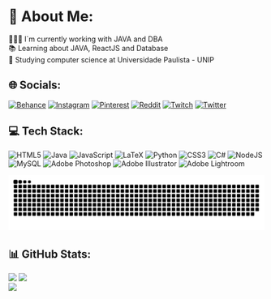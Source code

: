 # 💫 About Me:
👨🏻‍💻 I´m currently working with JAVA and DBA<br>📚 Learning about JAVA, ReactJS and Database<br>🏫 Studying computer science at Universidade Paulista - UNIP


## 🌐 Socials:
[![Behance](https://img.shields.io/badge/Behance-1769ff?logo=behance&logoColor=white)](https://behance.net/olive1rax) [![Instagram](https://img.shields.io/badge/Instagram-%23E4405F.svg?logo=Instagram&logoColor=white)](https://instagram.com/olive1ragoat) [![Pinterest](https://img.shields.io/badge/Pinterest-%23E60023.svg?logo=Pinterest&logoColor=white)](https://pinterest.com/olive1ragoat) [![Reddit](https://img.shields.io/badge/Reddit-%23FF4500.svg?logo=Reddit&logoColor=white)](https://reddit.com/user/olive1rax) [![Twitch](https://img.shields.io/badge/Twitch-%239146FF.svg?logo=Twitch&logoColor=white)](https://twitch.tv/olive1rax) [![Twitter](https://img.shields.io/badge/Twitter-%231DA1F2.svg?logo=Twitter&logoColor=white)](https://twitter.com/olive1ragoat) 

## 💻 Tech Stack:
![HTML5](https://img.shields.io/badge/html5-%23E34F26.svg?style=for-the-badge&logo=html5&logoColor=white) ![Java](https://img.shields.io/badge/java-%23ED8B00.svg?style=for-the-badge&logo=java&logoColor=white) ![JavaScript](https://img.shields.io/badge/javascript-%23323330.svg?style=for-the-badge&logo=javascript&logoColor=%23F7DF1E) ![LaTeX](https://img.shields.io/badge/latex-%23008080.svg?style=for-the-badge&logo=latex&logoColor=white) ![Python](https://img.shields.io/badge/python-3670A0?style=for-the-badge&logo=python&logoColor=ffdd54) ![CSS3](https://img.shields.io/badge/css3-%231572B6.svg?style=for-the-badge&logo=css3&logoColor=white) ![C#](https://img.shields.io/badge/c%23-%23239120.svg?style=for-the-badge&logo=c-sharp&logoColor=white) ![NodeJS](https://img.shields.io/badge/node.js-6DA55F?style=for-the-badge&logo=node.js&logoColor=white) ![MySQL](https://img.shields.io/badge/mysql-%2300f.svg?style=for-the-badge&logo=mysql&logoColor=white) ![Adobe Photoshop](https://img.shields.io/badge/adobephotoshop-%2331A8FF.svg?style=for-the-badge&logo=adobephotoshop&logoColor=white) ![Adobe Illustrator](https://img.shields.io/badge/adobeillustrator-%23FF9A00.svg?style=for-the-badge&logo=adobeillustrator&logoColor=white) ![Adobe Lightroom](https://img.shields.io/badge/Adobe%20Lightroom-31A8FF.svg?style=for-the-badge&logo=Adobe%20Lightroom&logoColor=white)

![Snake animation](https://github.com/olive1rax/snk/blob/output/github-contribution-grid-snake.svg)

## 📊 GitHub Stats:
![](https://github-readme-stats.vercel.app/api?username=olive1rax&theme=radical&hide_border=false&include_all_commits=false&count_private=false)
![](https://github-readme-streak-stats.herokuapp.com/?user=olive1rax&theme=radical&hide_border=false)<br/>
![](https://github-readme-stats.vercel.app/api/top-langs/?username=olive1rax&theme=radical&hide_border=false&include_all_commits=false&count_private=false&layout=compact)

  
</div>

<!-- Proudly created with GPRM ( https://gprm.itsvg.in ) -->
